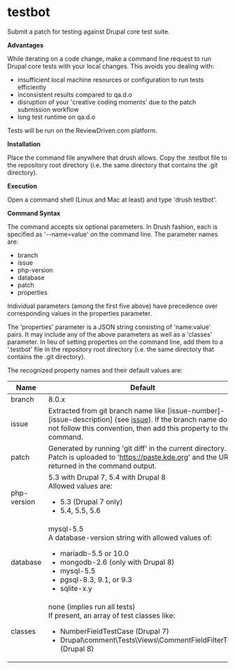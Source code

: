 # testbot
Submit a patch for testing against Drupal core test suite.

**Advantages**

While iterating on a code change, make a command line request to run Drupal core tests with your local changes. This avoids you dealing with:

- insufficient local machine resources or configuration to run tests efficiently
- inconsistent results compared to qa.d.o
- disruption of your 'creative coding moments’ due to the patch submission workflow
- long test runtime on qa.d.o

Tests will be run on the ReviewDriven.com platform.

**Installation**

Place the command file anywhere that drush allows. Copy the .testbot file to the repository root directory (i.e. the same directory that contains the .git directory).

**Execution**

Open a command shell (Linux and Mac at least) and type 'drush testbot'.

**Command Syntax**

The command accepts six optional parameters. In Drush fashion, each is specified as '--name=value' on the command line. The parameter names are:

- branch
- issue
- php-version
- database
- patch
- properties

Individual parameters (among the first five above) have precedence over corresponding values in the properties parameter.

The 'properties' parameter is a JSON string consisting of 'name:value' pairs. It may include any of the above parameters as well as a 'classes' parameter. In lieu of setting properties on the command line, add them to a '.testbot' file in the repository root directory (i.e. the same directory that contains the .git directory).

The recognized property names and their default values are:

| Name | Default |
| ---- | ------- |
| branch | 8.0.x |
| issue | Extracted from git branch name like [issue-number]-[issue-description] (see [issue](https://www.drupal.org/node/707484)). If the branch name does not follow this convention, then add this property to the command. |
| patch | Generated by running 'git diff' in the current directory. Patch is uploaded to 'https://paste.kde.org' and the URL returned in the command output. |
| php-version | 5.3 with Drupal 7, 5.4 with Drupal 8<br> Allowed values are: <ul><li>5.3 (Drupal 7 only)<li>5.4, 5.5, 5.6 |
| database |  mysql-5.5<br> A database-version string with allowed values of: <ul><li>mariadb-5.5 or 10.0<li>mongodb-2.6 (only with Drupal 8)<li>mysql-5.5<li>pgsql-8.3, 9.1, or 9.3<li>sqlite-x.y |
| classes | none (implies run all tests)<br>If present, an array of test classes like: <ul><li>NumberFieldTestCase (Drupal 7) <li>Drupal\\comment\\Tests\\Views\\CommentFieldFilterTest (Drupal 8) |
